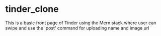 # tinder_clone
This is a basic front page of Tinder using the Mern stack where user can swipe and use the 'post' command for uploading name and image url
